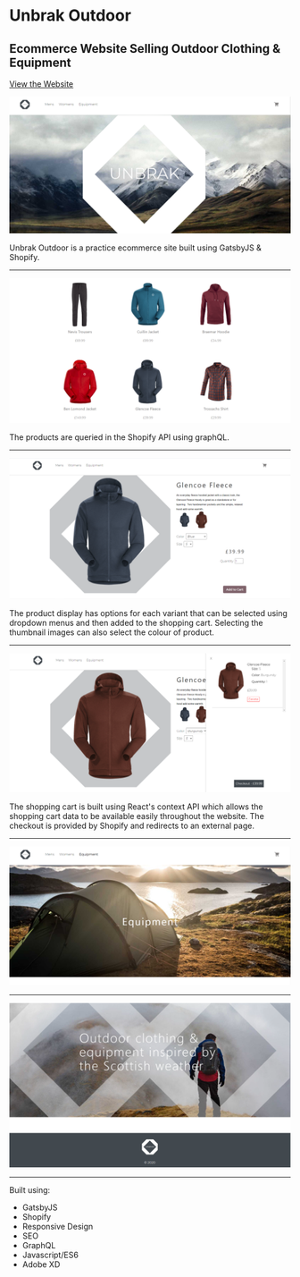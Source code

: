 # Unbrak Outdoor
## Ecommerce Website Selling Outdoor Clothing & Equipment

[View the Website](https://dazzling-albattani-b46c1b.netlify.app/)

![Home Page](images/home.png)

Unbrak Outdoor is a practice ecommerce site built using GatsbyJS & Shopify.  

---

![Products Page](images/products.png)

The products are queried in the Shopify API using graphQL.

---

![Product Page](images/product.png)

The product display has options for each variant that can be selected using dropdown menus and then added to the shopping cart.  Selecting the thumbnail images can also select the colour of product.

---

![Cart Page](images/cart.png)

The shopping cart is built using React's context API which allows the shopping cart data to be available easily throughout the website.  The checkout is provided by Shopify and redirects to an external page.

---

![Hero Image](images/hero.png)

---

![Footer](images/footer.png)

---

Built using:

* GatsbyJS
* Shopify
* Responsive Design
* SEO
* GraphQL
* Javascript/ES6
* Adobe XD




